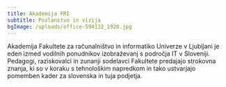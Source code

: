 ```yaml
---
title: Akademija FRI
subtitle: Poslanstvo in vizija
bgImage: /uploads/office-594132_1920.jpg
---
```

Akademija Fakultete za računalništvo in informatiko Univerze v Ljubljani je eden izmed vodilnih ponudnikov izobraževanj s področja IT v Sloveniji. Pedagogi, raziskovalci in zunanji sodelavci Fakultete predajajo strokovna znanja, ki so v koraku s tehnološkim napredkom in tako ustvarjajo pomemben kader za slovenska in tuja podjetja.
